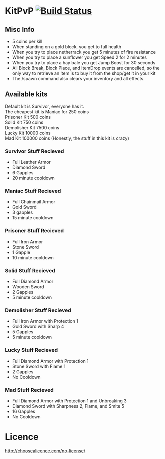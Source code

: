 # KitPvP [![Build Status](https://travis-ci.org/TheRoyalBlock/KitPvP.svg?branch=master)](https://travis-ci.org/TheRoyalBlock/KitPvP)

## Misc Info
* 5 coins per kill
* When standing on a gold block, you get to full health
* When you try to place netherrack you get 5 minutes of fire resistance
* When you try to place a sunflower you get Speed 2 for 2 minutes
* When you try to place a hay bale you get Jump Boost for 30 seconds
* All Block Break, Block Place, and ItemDrop events are cancelled, so the only way to retrieve an item is to buy it from the shop/get it in your kit
* The /spawn command also clears your inventory and all effects. 

## Available kits
Default kit is Survivor, everyone has it. <Br>
The cheapest kit is Maniac for 250 coins<Br>
Prisoner Kit 500 coins<Br>
Solid Kit 750 coins<Br>
Demolisher Kit 7500 coins<Br>
Lucky Kit 10000 coins<Br>
Mad Kit 100000 coins (Honestly, the stuff in this kit is crazy)<br>

### Survivor Stuff Recieved
* Full Leather Armor
* Diamond Sword
* 6 Gapples
* 20 minute cooldown
### Maniac Stuff Recieved
* Full Chainmail Armor
* Gold Sword
* 3 gapples
* 15 minute cooldown
### Prisoner Stuff Recieved
* Full Iron Armor
* Stone Sword
* 1 Gapple
* 10 minute cooldown
### Solid Stuff Recieved
* Full Diamond Armor
* Wooden Sword
* 2 Gapples
* 5 minute cooldown
### Demolisher Stuff Recieved
* Full Iron Armor with Protection 1
* Gold Sword with Sharp 4
* 5 Gapples
* 5 minute cooldown
### Lucky Stuff Recieved
* Full Diamond Armor with Protection 1
* Stone Sword with Flame 1
* 2 Gapples
* No Cooldown
### Mad Stuff Recieved
* Full Diamond Armor with Protection 1 and Unbreaking 3
* Diamond Sword with Sharpness 2, Flame, and Smite 5
* 16 Gapples
* No Cooldown

# Licence
http://choosealicence.com/no-license/
